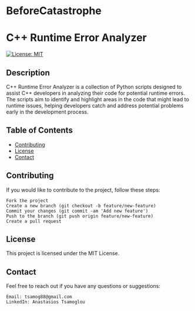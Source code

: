 # BeforeCatastrophe
# C++ Runtime Error Analyzer

[![License: MIT](https://img.shields.io/badge/License-MIT-blue.svg)](https://opensource.org/licenses/MIT)

## Description

C++ Runtime Error Analyzer is a collection of Python scripts designed to assist C++ developers in analyzing their code for potential runtime errors. The scripts aim to identify and highlight areas in the code that might lead to runtime issues, helping developers catch and address potential problems early in the development process.

## Table of Contents

- [Contributing](#contributing)
- [License](#license)
- [Contact](#contact)

## Contributing

If you would like to contribute to the project, follow these steps:

    Fork the project
    Create a new branch (git checkout -b feature/new-feature)
    Commit your changes (git commit -am 'Add new feature')
    Push to the branch (git push origin feature/new-feature)
    Create a pull request
## License

This project is licensed under the MIT License.

## Contact

Feel free to reach out if you have any questions or suggestions:

    Email: tsamog88@gmail.com
    LinkedIn: Anastasios Tsamoglou

